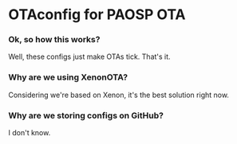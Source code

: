 # OTAconfig for PAOSP OTA

### Ok, so how this works?
Well, these configs just make OTAs tick. That's it.

### Why are we using XenonOTA?
Considering we're based on Xenon, it's the best solution right now.

### Why are we storing configs on GitHub?
I don't know.
